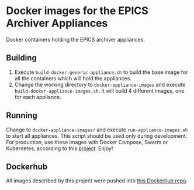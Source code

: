 # Docker images for the EPICS Archiver Appliances

Docker containers holding the EPICS archiver appliances.

## Building

1) Execute `build-docker-generic-appliance.sh` to build the base image for all the containers which will hold the appliances.
2) Change the working directory to `docker-appliance-images` and execute `build-docker-appliance-images.sh`. It will build 4 different images, one for each appliance.

## Running

Change to `docker-appliance-images/` and execute `run-appliance-images.sh` to start all appliances. This script should be used only during development. For production, use these images with Docker Compose, Swarm or Kubernetes, according to this [project](https://github.com/lnls-sirius/docker-epics-archiver-composed). Enjoy!

## Dockerhub

All images described by this project were pushed into [this Dockerhub repo](https://hub.docker.com/u/lnlscon/).
